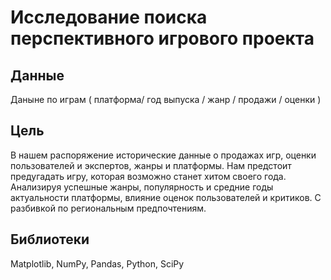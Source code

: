 # Исследование поиска перспективного игрового проекта
## Данные

Даныне по играм ( платформа/ год выпуска / жанр / продажи / оценки ) 
## Цель

В нашем распоряжение исторические данные о продажах игр, оценки пользователей и экспертов, жанры и платформы. Нам предстоит предугадать игру, которая возможно станет хитом своего года. Анализируя успешные жанры, популярность и средние годы актуальности платформы, влияние оценок пользователей и критиков. С разбивкой по региональным предпочтениям.

## Библиотеки
Matplotlib, NumPy, Pandas, Python, SciPy

